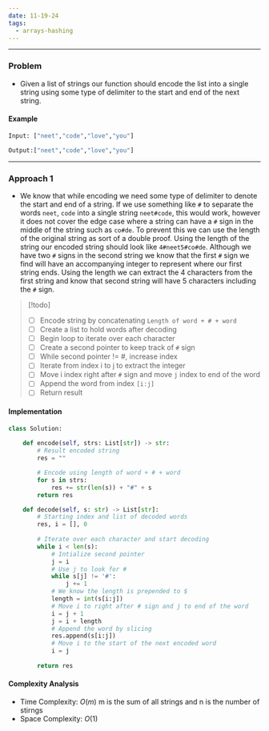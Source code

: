 ```yaml
---
date: 11-19-24
tags:
  - arrays-hashing
---
```

---
### Problem

- Given a list of strings our function should encode the list into a single string using some type of delimiter to the start and end of the next string. 

#### Example

```python
Input: ["neet","code","love","you"]

Output:["neet","code","love","you"]
```

---
### Approach 1

- We know that while encoding we need some type of delimiter to denote the start and end of a string. If we use something like `#` to separate the words `neet`, `code` into a single string `neet#code`, this would work, however it does not cover the edge case where a string can have a `#` sign in the middle of the string such as `co#de`. To prevent this we can use the length of the original string as sort of a double proof. Using the length of the string our encoded string should look like `4#neet5#co#de`. Although we have two `#` signs in the second string we know that the first `#` sign we find will have an accompanying integer to represent where our first string ends. Using the length we can extract the 4 characters from the first string and know that second string will have 5 characters including the `#` sign.
  

> [!todo]
> - [ ] Encode string by concatenating `Length of word + # + word` 
> - [ ] Create a list to hold words after decoding
> - [ ] Begin loop to iterate over each character
> - [ ] Create a second pointer to keep track of `#` sign
> - [ ] While second pointer != #, increase index
> - [ ] Iterate from index i to j to extract the integer 
> - [ ] Move i index right after `#` sign and move `j` index to end of the word
> - [ ] Append the word from index `[i:j]`
> - [ ] Return result

#### Implementation

```python
class Solution:
    
    def encode(self, strs: List[str]) -> str:
        # Result encoded string
        res = ""

        # Encode using length of word + # + word
        for s in strs:
            res += str(len(s)) + "#" + s
        return res

    def decode(self, s: str) -> List[str]:
        # Starting index and list of decoded words
        res, i = [], 0
        
        # Iterate over each character and start decoding
        while i < len(s):
            # Intialize second pointer
            j = i
            # Use j to look for #
            while s[j] != '#':
                j += 1
            # We know the length is prepended to $
            length = int(s[i:j])
            # Move i to right after # sign and j to end of the word
            i = j + 1
            j = i + length
            # Append the word by slicing
            res.append(s[i:j])
            # Move i to the start of the next encoded word
            i = j
            
        return res
```

#### Complexity Analysis

- Time Complexity: $O(m)$ m is the sum of all strings and n is the number of stirngs
- Space Complexity: $O(1)$



